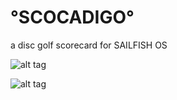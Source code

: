 # °SCOCADIGO°
a disc golf scorecard for SAILFISH OS


![alt tag](https://github.com/mMjMm/harbour-scocadigo/blob/master/screenshots/scorecard_scocadigo.png)


![alt tag](https://github.com/mMjMm/harbour-scocadigo/blob/master/screenshots/coverview_ver0.2.png
)
